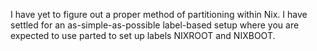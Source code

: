I have yet to figure out a proper method of partitioning within Nix. I have settled for an as-simple-as-possible label-based setup where you are expected to use parted to set up labels NIXROOT and NIXBOOT.
